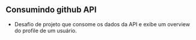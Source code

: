 ## Consumindo github API

- Desafio de projeto que consome os dados da API e exibe um overview do profile de um usuário.
